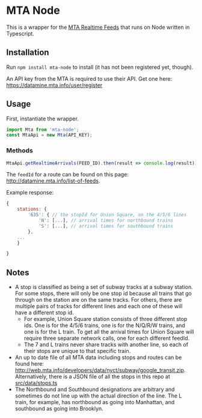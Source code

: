 # MTA Node

This is a wrapper for the [MTA Realtime Feeds](https://datamine.mta.info/) that runs on Node written in Typescript.

## Installation

Run `npm install mta-node` to install (it has not been registered yet, though).

An API key from the MTA is required to use their API. Get one here: https://datamine.mta.info/user/register

## Usage

First, instantiate the wrapper.

```javascript
import Mta from 'mta-node';
const MtaApi = new Mta(API_KEY);
```

### Methods

```javascript
MtaApi.getRealtimeArrivals(FEED_ID).then(result => console.log(result));
```

The `feedId` for a route can be found on this page: http://datamine.mta.info/list-of-feeds.

Example response:

```javascript
{
    stations: {
        '635': { // the stopId for Union Square, on the 4/5/6 lines
            'N': [...], // arrival times for northbound trains
            'S': [...], // arrival times for southbound trains
        },
    ...
    }

}
```

## Notes

-   A stop is classified as being a set of subway tracks at a subway station. For some stops, there will only be one stop id because all trains that go through on the station are on the same tracks. For others, there are multiple pairs of tracks for different lines and each one of these will have a different stop id.
    -   For example, Union Square station consists of three different stop ids. One is for the 4/5/6 trains, one is for the N/Q/R/W trains, and one is for the L train. To get all the arrival times for Union Square will require three separate network calls, one for each different feedId.
    -   The 7 and L trains never share tracks with another line, so each of their stops are unique to that specific train.
-   An up to date file of all MTA data including stops and routes can be found here: http://web.mta.info/developers/data/nyct/subway/google_transit.zip. Alternatively, there is a JSON file of all the stops in this repo at [src/data/stops.ts](src/data/stops.ts)
-   The Northbound and Southbound designations are arbitrary and sometimes do not line up with the actual direction of the line. The L train, for example, has northbound as going into Manhattan, and southbound as going into Brooklyn.
